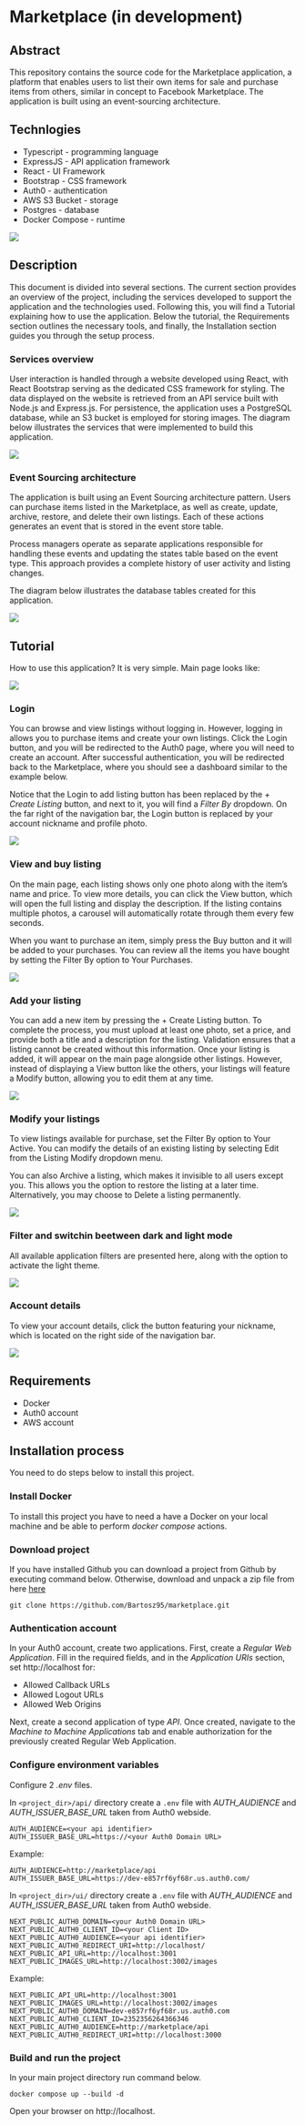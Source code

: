 # Marketplace (in development)

## Abstract

This repository contains the source code for the Marketplace application, a platform that enables users to list their own items for sale and purchase items from others, similar in concept to Facebook Marketplace. The application is built using an event-sourcing architecture.

## Technlogies

- Typescript - programming language
- ExpressJS - API application framework
- React - UI Framework
- Bootstrap - CSS framework
- Auth0 - authentication
- AWS S3 Bucket - storage
- Postgres - database
- Docker Compose - runtime

![](docs/login.png)

## Description

This document is divided into several sections. The current section provides an overview of the project, including the services developed to support the application and the technologies used. Following this, you will find a Tutorial explaining how to use the application. Below the tutorial, the Requirements section outlines the necessary tools, and finally, the Installation section guides you through the setup process.

### Services overview

User interaction is handled through a website developed using React, with React Bootstrap serving as the dedicated CSS framework for styling. The data displayed on the website is retrieved from an API service built with Node.js and Express.js. For persistence, the application uses a PostgreSQL database, while an S3 bucket is employed for storing images. The diagram below illustrates the services that were implemented to build this application.

![](docs/graph.png)

### Event Sourcing architecture

The application is built using an Event Sourcing architecture pattern. Users can purchase items listed in the Marketplace, as well as create, update, archive, restore, and delete their own listings. Each of these actions generates an event that is stored in the event store table.

Process managers operate as separate applications responsible for handling these events and updating the states table based on the event type. This approach provides a complete history of user activity and listing changes.

The diagram below illustrates the database tables created for this application.

![](docs/db.png)

## Tutorial

How to use this application? It is very simple. Main page looks like:

![](docs/logout.png)

### Login

You can browse and view listings without logging in. However, logging in allows you to purchase items and create your own listings. Click the Login button, and you will be redirected to the Auth0 page, where you will need to create an account. After successful authentication, you will be redirected back to the Marketplace, where you should see a dashboard similar to the example below.

Notice that the Login to add listing button has been replaced by the _+ Create Listing_ button, and next to it, you will find a _Filter By_ dropdown. On the far right of the navigation bar, the Login button is replaced by your account nickname and profile photo.

![](docs/login.png)

### View and buy listing

On the main page, each listing shows only one photo along with the item’s name and price. To view more details, you can click the View button, which will open the full listing and display the description. If the listing contains multiple photos, a carousel will automatically rotate through them every few seconds.

When you want to purchase an item, simply press the Buy button and it will be added to your purchases. You can review all the items you have bought by setting the Filter By option to Your Purchases.

![](docs/view.png)

### Add your listing

You can add a new item by pressing the + Create Listing button. To complete the process, you must upload at least one photo, set a price, and provide both a title and a description for the listing. Validation ensures that a listing cannot be created without this information. Once your listing is added, it will appear on the main page alongside other listings. However, instead of displaying a View button like the others, your listings will feature a Modify button, allowing you to edit them at any time.

![](docs/add.png)

### Modify your listings

To view listings available for purchase, set the Filter By option to Your Active. You can modify the details of an existing listing by selecting Edit from the Listing Modify dropdown menu.

You can also Archive a listing, which makes it invisible to all users except you. This allows you the option to restore the listing at a later time. Alternatively, you may choose to Delete a listing permanently.

![](docs/modify.png)

### Filter and switchin beetween dark and light mode

All available application filters are presented here, along with the option to activate the light theme.

![](docs/light.png)

### Account details

To view your account details, click the button featuring your nickname, which is located on the right side of the navigation bar.

![](docs/account.png)

## Requirements

- Docker
- Auth0 account
- AWS account

## Installation process

You need to do steps below to install this project.

### Install Docker

To install this project you have to need a have a Docker on your local machine and be able to perform _docker compose_ actions.

### Download project

If you have installed Github you can download a project from Github by executing command below. Otherwise, download and unpack a zip file from here [here](https://github.com/Bartosz95/marketplace/archive/refs/heads/main.zip)

```
git clone https://github.com/Bartosz95/marketplace.git
```

### Authentication account

In your Auth0 account, create two applications.
First, create a _Regular Web Application_. Fill in the required fields, and in the _Application URIs_ section, set http://localhost for:

- Allowed Callback URLs
- Allowed Logout URLs
- Allowed Web Origins

Next, create a second application of type _API_. Once created, navigate to the _Machine to Machine Applications_ tab and enable authorization for the previously created Regular Web Application.

### Configure environment variables

Configure 2 _.env_ files.

In `<project_dir>/api/` directory create a `.env` file with _AUTH_AUDIENCE_ and _AUTH_ISSUER_BASE_URL_ taken from Auth0 webside.

```
AUTH_AUDIENCE=<your api identifier>
AUTH_ISSUER_BASE_URL=https://<your Auth0 Domain URL>
```

Example:

```
AUTH_AUDIENCE=http://marketplace/api
AUTH_ISSUER_BASE_URL=https://dev-e857rf6yf68r.us.auth0.com/
```

In `<project_dir>/ui/` directory create a `.env` file with _AUTH_AUDIENCE_ and _AUTH_ISSUER_BASE_URL_ taken from Auth0 webside.

```
NEXT_PUBLIC_AUTH0_DOMAIN=<your Auth0 Domain URL>
NEXT_PUBLIC_AUTH0_CLIENT_ID=<your Client ID>
NEXT_PUBLIC_AUTH0_AUDIENCE=<your api identifier>
NEXT_PUBLIC_AUTH0_REDIRECT_URI=http://localhost/
NEXT_PUBLIC_API_URL=http://localhost:3001
NEXT_PUBLIC_IMAGES_URL=http://localhost:3002/images
```

Example:

```
NEXT_PUBLIC_API_URL=http://localhost:3001
NEXT_PUBLIC_IMAGES_URL=http://localhost:3002/images
NEXT_PUBLIC_AUTH0_DOMAIN=dev-e857rf6yf68r.us.auth0.com
NEXT_PUBLIC_AUTH0_CLIENT_ID=2352356264366346
NEXT_PUBLIC_AUTH0_AUDIENCE=http://marketplace/api
NEXT_PUBLIC_AUTH0_REDIRECT_URI=http://localhost:3000
```

### Build and run the project

In your main project directory run command below.

```
docker compose up --build -d
```

Open your browser on http://localhost.

